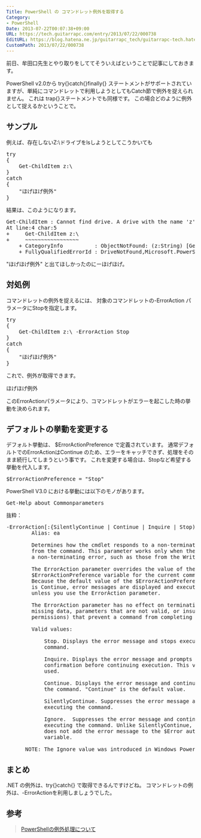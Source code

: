 ```yaml
---
Title: PowerShell の コマンドレット例外を取得する
Category:
- PowerShell
Date: 2013-07-22T00:07:38+09:00
URL: https://tech.guitarrapc.com/entry/2013/07/22/000738
EditURL: https://blog.hatena.ne.jp/guitarrapc_tech/guitarrapc-tech.hatenablog.com/atom/entry/11696248318757675853
CustomPath: 2013/07/22/000738
---
```


前日、牟田口先生とやり取りをしててそういえばということで記事にしておきます。

PowerShell v2.0から try{}catch{}finally{} ステートメントがサポートされていますが、単純にコマンドレットで利用しようとしてもCatch節で例外を捉えられません。
これは trap{}ステートメントでも同様です。
この場合どのように例外として捉えるかということで。



<h2>サンプル</h2>
例えば、存在しないZ:\ドライブをlsしようとしてこうかいても
<pre class="brush: powershell">
try
{
	Get-ChildItem z:\
}
catch
{
	&quot;ほげほげ例外&quot;
}
</pre>

結果は、このようになります。
<pre class="brush: powershell">
Get-ChildItem : Cannot find drive. A drive with the name 'z' does not exist.
At line:4 char:5
+     Get-ChildItem z:\
+     ~~~~~~~~~~~~~~~~~
	+ CategoryInfo          : ObjectNotFound: (z:String) [Get-ChildItem], DriveNotFoundException
	+ FullyQualifiedErrorId : DriveNotFound,Microsoft.PowerShell.Commands.GetChildItemCommand
</pre>

"ほげほげ例外" と出てほしかったのにーほげほげ。

<h2>対処例</h2>
コマンドレットの例外を捉えるには、 対象のコマンドレットの-ErrorAction パラメータにStopを指定します。
<pre class="brush: powershell">
try
{
	Get-ChildItem z:\ -ErrorAction Stop
}
catch
{
	&quot;ほげほげ例外&quot;
}
</pre>

これで、例外が取得できます。
<pre class="brush: powershell">
ほげほげ例外
</pre>

このErrorActionパラメータにより、コマンドレットがエラーを起こした時の挙動を決められます。

<h2>デフォルトの挙動を変更する</h2>
デフォルト挙動は、 $ErrorActionPreference で定義されています。
通常デフォルトでのErrorActionはContinue のため、エラーをキャッチできず、処理をそのまま続行してしまうという事です。
これを変更する場合は、Stopなど希望する挙動を代入します。
<pre class="brush: powershell">
$ErrorActionPreference = &quot;Stop&quot;
</pre>

PowerShell V3.0 における挙動には以下のモノがあります。
<pre class="brush: powershell">
Get-Help about_Commonparameters
</pre>

抜粋：
<pre class="brush: powershell">
-ErrorAction[:{SilentlyContinue | Continue | Inquire | Stop)]
		Alias: ea

		Determines how the cmdlet responds to a non-terminating error
		from the command. This parameter works only when the command generates
		a non-terminating error, such as those from the Write-Error cmdlet.

		The ErrorAction parameter overrides the value of the
		$ErrorActionPreference variable for the current command.
		Because the default value of the $ErrorActionPreference variable
		is Continue, error messages are displayed and execution continues
		unless you use the ErrorAction parameter.

		The ErrorAction parameter has no effect on terminating errors (such as
		missing data, parameters that are not valid, or insufficient
		permissions) that prevent a command from completing successfully.

		Valid values:

			Stop. Displays the error message and stops executing the
			command.

			Inquire. Displays the error message and prompts you for
			confirmation before continuing execution. This value is rarely
			used.

			Continue. Displays the error message and continues executing
			the command. &quot;Continue&quot; is the default value.

			SilentlyContinue. Suppresses the error message and continues
			executing the command.

			Ignore.  Suppresses the error message and continues
			executing the command. Unlike SilentlyContinue, Ignore
			does not add the error message to the $Error automatic
			variable.

	  NOTE: The Ignore value was introduced in Windows PowerShell 3.0.
</pre>

<h2>まとめ</h2>
.NET の例外は、try{}catch{} で取得できるんですけどね。
コマンドレットの例外は、-ErrorActionを利用しましょうでした。

<h2>参考</h2>
<blockquote><a href="http://social.technet.microsoft.com/Forums/ja-JP/6fa69292-7725-4108-abc0-8c87b3b95bd0/powershell" target="_blank">PowerShellの例外処理について</a></blockquote>

